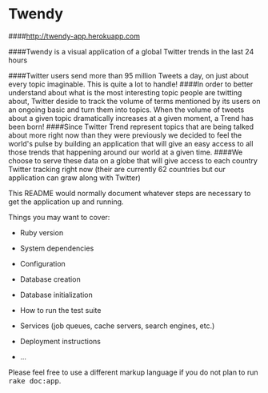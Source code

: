 # Twendy

####<http://twendy-app.herokuapp.com>

####Twendy is a visual application of a global Twitter trends in the last 24 hours

####Twitter users send more than 95 million Tweets a day, on just about every topic imaginable. This is quite a lot to handle!
####In order to better understand about what is the most interesting topic people are twitting about, Twitter deside to track the volume of terms mentioned by its users on an ongoing basic and turn them into topics. When the volume of tweets about a given topic dramatically increases at a given moment, a Trend has been born!
####Since Twitter Trend represent topics that are being talked about more right now than they were previously we decided to feel the world's pulse by building an application that will give an easy access to all those trends that happening around our world at a given time.
####We choose to serve these data on a globe that will give access to each country Twitter tracking right now (their are currently 62 countries but our application can graw along with Twitter)

This README would normally document whatever steps are necessary to get the
application up and running.

Things you may want to cover:

* Ruby version

* System dependencies

* Configuration

* Database creation

* Database initialization

* How to run the test suite

* Services (job queues, cache servers, search engines, etc.)

* Deployment instructions

* ...


Please feel free to use a different markup language if you do not plan to run
<tt>rake doc:app</tt>.

